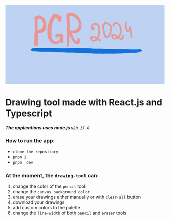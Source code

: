 ![Cover](/public/assets/docs/cover.png)

# Drawing tool made with React.js and Typescript

#### _The applications uses node.js `v20.17.0`_

### **How to run the app:**

- `clone the repository`
- `pnpm i`
- `pnpm  dev`

### **At the moment, the `drawing-tool` can:**

1.  change the color of the `pencil` tool
2.  change the `canvas background color`
3.  erase your drawings either manually or with `clear-all` button
4.  download your drawings
5.  add custom colors to the palette
6.  change the `line-width` of both `pencil` and `eraser` tools
